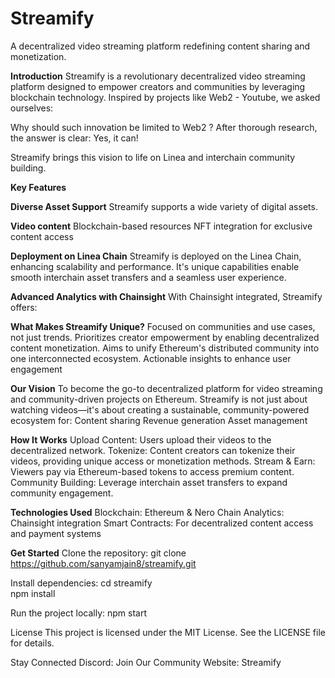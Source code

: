 
# Streamify

A decentralized video streaming platform redefining content sharing and monetization.

**Introduction**
Streamify is a revolutionary decentralized video streaming platform designed to empower creators and communities by leveraging blockchain technology.
Inspired by projects like Web2 - Youtube, we asked ourselves:

Why should such innovation be limited to Web2 ?
After thorough research, the answer is clear: Yes, it can!

Streamify brings this vision to life on Linea and interchain community building.

**Key Features**

**Diverse Asset Support**
Streamify supports a wide variety of digital assets.

**Video content**
Blockchain-based resources
NFT integration for exclusive content access

**Deployment on Linea Chain**
Streamify is deployed on the Linea Chain, enhancing scalability and performance. It's unique capabilities enable smooth interchain asset transfers and a seamless user experience.

**Advanced Analytics with Chainsight**
With Chainsight integrated, Streamify offers:

**What Makes Streamify Unique?**
Focused on communities and use cases, not just trends.
Prioritizes creator empowerment by enabling decentralized content monetization.
Aims to unify Ethereum's distributed community into one interconnected ecosystem.
Actionable insights to enhance user engagement

**Our Vision**
To become the go-to decentralized platform for video streaming and community-driven projects on Ethereum. Streamify is not just about watching videos—it's about creating a sustainable, community-powered ecosystem for:
Content sharing
Revenue generation
Asset management

**How It Works**
Upload Content: Users upload their videos to the decentralized network.
Tokenize: Content creators can tokenize their videos, providing unique access or monetization methods.
Stream & Earn: Viewers pay via Ethereum-based tokens to access premium content.
Community Building: Leverage interchain asset transfers to expand community engagement.

**Technologies Used**
Blockchain: Ethereum & Nero Chain
Analytics: Chainsight integration
Smart Contracts: For decentralized content access and payment systems

**Get Started**
Clone the repository:
git clone https://github.com/sanyamjain8/streamify.git  

Install dependencies:
cd streamify  
npm install  

Run the project locally:
npm start  

License
This project is licensed under the MIT License. See the LICENSE file for details.

Stay Connected
Discord: Join Our Community
Website: Streamify
